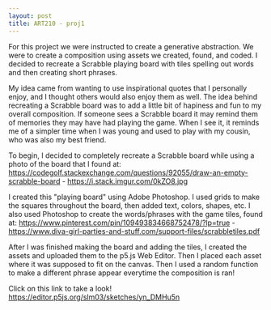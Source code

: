 ```yaml
---
layout: post
title: ART210 - proj1 
---
```


For this project we were instructed to create a generative abstraction. We were to create a composition using assets we created, found, and coded. I decided to recreate a Scrabble playing board with tiles spelling out words and then creating short phrases. 

My idea came from wanting to use inspirational quotes that I personally enjoy, and I thought others would also enjoy them as well.
The idea behind recreating a Scrabble board was to add a little bit of hapiness and fun to my overall composition. If someone sees a Scrabble board it may remind them of memories they may have had playing the game. When I see it, it reminds me of a simpler time when I was young and used to play with my cousin, who was also my best friend. 

To begin, I decided to completely recreate a Scrabble board while using a photo of the board that I found at: https://codegolf.stackexchange.com/questions/92055/draw-an-empty-scrabble-board - https://i.stack.imgur.com/0kZO8.jpg
  
I created this "playing board" using Adobe Photoshop. I used grids to make the squares throughout the board, then added text, colors, shapes, etc. I also used Photoshop to create the words/phrases with the game tiles, found at:
https://www.pinterest.com/pin/109493834668752478/?lp=true - https://www.diva-girl-parties-and-stuff.com/support-files/scrabbletiles.pdf
  
After I was finished making the board and adding the tiles, I created the assets and uploaded them to the p5.js Web Editor. Then I placed each asset where it was supposed to fit on the canvas. Then I used a random function to make a different phrase appear everytime the composition is ran!

Click on this link to take a look!
https://editor.p5js.org/slm03/sketches/yn_DMHu5n
